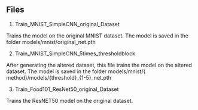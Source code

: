 ## Files

1. Train_MNIST_SimpleCNN_original_Dataset

Trains the model on the original MNIST dataset. The model is saved in the folder models/mnist/original_net.pth

2. Train_MNIST_SimpleCNN_5times_thresholdblock

After generating the altered dataset, this file trains the model on the altered dataset. The model is saved in the folder models/mnist/{
method}/models/{threshold}_{1-5}_net.pth

3. Train_Food101_ResNet50_original_Dataset

Trains the ResNET50 model on the original dataset.







